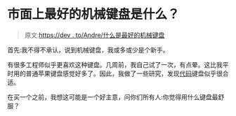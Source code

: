 # 市面上最好的机械键盘是什么？

> 原文:[https://dev . to/Andre/什么是最好的机械键盘](https://dev.to/andre/what-is-the-best-mechanical-keyboard-out-there)

首先:我不得不承认，说到机械键盘，我或多或少是个新手。

有很多工程师似乎更喜欢这种键盘。几周前，我自己试了一次，有点晕。这比我平时用的普通苹果键盘感觉好多了。因此，我做了一些研究，发现[代码](https://codekeyboards.com/)键盘似乎很合适。

在买一个之前，我想这可能是一个好主意，问你们所有人:你觉得用什么键盘最舒服？